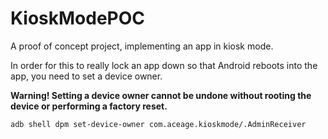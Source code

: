 # KioskModePOC
A proof of concept project, implementing an app in kiosk mode.  

In order for this to really lock an app down so that Android reboots into the app, you need to set a device owner.  

**Warning! Setting a device owner cannot be undone without rooting the device or performing a factory reset.**

`adb shell dpm set-device-owner com.aceage.kioskmode/.AdminReceiver`
